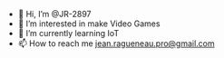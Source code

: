 - 👋 Hi, I’m @JR-2897
- 👀 I’m interested in make Video Games
- 🌱 I’m currently learning IoT
- 📫 How to reach me jean.ragueneau.pro@gmail.com

<!---
JR-2897/JR-2897 is a ✨ special ✨ repository because its `README.md` (this file) appears on your GitHub profile.
You can click the Preview link to take a look at your changes.
--->
